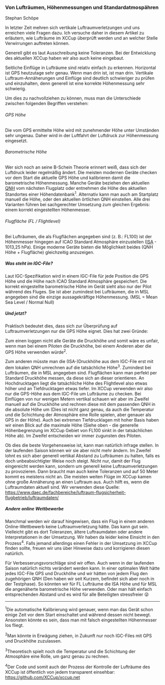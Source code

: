 ### Von Lufträumen, Höhenmessungen und Standardatmospähren

<figcaption class="blockquote-footer">Stephan Schöpe</figcaption>

In letzter Zeit mehren sich vertikale Luftraumverletzungen und uns erreichen viele Fragen dazu. Ich versuche daher in diesem Artikel zu erläutern, wie Lufträume im XCCup überprüft werden und an welcher Stelle Verwirrungen auftreten können.

Generell gibt es laut Ausschreibung keine Toleranzen. Bei der Entwicklung des aktuellen XCCup haben wir also auch keine eingebaut.

Seitliche Einflüge in Lufträume sind relativ einfach zu erkennen. Horizontal ist GPS heutzutage sehr genau. Wenn man drin ist, ist man drin.
Vertikale Luftraum-Annäherungen und Einflüge sind deutlich schwieriger zu prüfen und einzuhalten, denn generell ist eine korrekte Höhenmessung sehr schwierig.

Um dies zu nachvollziehen zu können, muss man die Unterschiede zwischen folgenden Begriffen verstehen:

###### GPS Höhe
Die vom GPS ermittelte Höhe wird mit zunehmender Höhe unter Umständen sehr ungenau. Daher wird in der Luftfahrt der Luftdruck zur Höhenmessung eingesetzt.

###### Barometrische Höhe
Wer sich noch an seine B-Schein Theorie erinnert weiß, dass sich der Luftdruck leider regelmäßig ändert. Die meisten modernen Geräte checken vor dem Start die aktuelle GPS Höhe und kalibrieren damit die barometrische Höhenmessung. Manche Geräte beziehen den aktuellen [QNH](https://www.dwd.de/DE/service/lexikon/Functions/glossar.html?lv3=102126&lv2=102116) vom nächsten Flugplatz oder entnehmen die Höhe des aktuellen Standortes einer Höhendatenbank<sup>1</sup>. Alternativ kann man auch am Startplatz manuell die Höhe, oder den aktuellen örtlichen QNH einstellen. Alle drei Varianten führen bei sachgerechter Umsetzung zum gleichen Ergebnis: einem korrekt eingestellten Höhenmesser.

###### Flugfläche (FL / Flightlevel)
Bei Lufträumen, die als Flugflächen angegeben sind (z. B.: FL100) ist der Höhenmesser hingegen auf ICAO Standard Atmosphäre einzustellen ([ISA](https://www.dwd.de/DE/service/lexikon/begriffe/S/Standardatmosphaere_pdf.pdf?__blob=publicationFile&v=3) - 1013,25 hPa). Einige moderne Geräte bieten die Möglichkeit beides (QNH Höhe + Flugfläche) gleichzeitig anzuzeigen.

##### Was steht im IGC-File?
Laut IGC-Spezifikation wird in einem IGC-File für jede Position die GPS Höhe und die Höhe nach ICAO Standard Atmosphäre gespeichert. Die korrekt eingestellte barometrische Höhe im Gerät sieht also nur der Pilot während des Fluges. Sie ist aber zumindest bei Lufträumen, die in MSL angegeben sind die einzige aussagekräftige Höhenmessung. (MSL = Mean Sea Level / Normal Null)

##### Und jetzt?
Praktisch bedeutet dies, dass sich zur Überprüfung auf Luftraumverletzungen nur die GPS Höhe eignet. Dies hat zwei Gründe:

Zum einen loggen nicht alle Geräte die Druckhöhe und somit wäre es unfair, wenn man bei einem Piloten die Druckhöhe, bei einem Anderen aber die GPS Höhe verwenden würde<sup>2</sup>.

Zum anderen müsste man die (ISA-)Druckhöhe aus dem IGC-File erst mit dem lokalen QNH umrechnen auf die tatsächliche Höhe<sup>3</sup>. Zumindest bei Lufträumen, die in MSL angegeben sind.
Flugflächen kann man perfekt per Standard Druckhöhe messen, da diese sich an dieser orientieren. An Hochdrucktagen liegt die tatsächliche Höhe des Flightlevel also etwas höher und an Tiefdrucktagen etwas tiefer.
Im XCCup verwenden wir also nur die GPS-Höhe aus dem IGC-File um Lufträume zu checken. Bei Einflügen von nur wenigen Metern vertikal schauen wir aber im Zweifel manuell auf die Druckhöhe und rechnen diese mit dem passenden QNH in die absolute Höhe um (Dies ist nicht ganz genau, da auch die Temperatur und die Schichtung der Atmosphäre eine Rolle spielen, aber genauer als GPS in der Höhe).
Auch bei extremen Tiefdrucklagen mit hoher Basis haben wir einen Blick auf die maximale Höhe (Siehe oben - die generelle Höhenbegrenzung im XCCup Gebiet von FL100 sinkt in der tatsächlichen Höhe ab). Im Zweifel entscheiden wir immer zugunsten des Piloten.

Ob dies die beste Vorgehensweise ist, kann man natürlich infrage stellen. In der laufenden Saison können wir sie aber nicht mehr ändern. Im Zweifel lohnt es sich aber generell vertikal Abstand zu Lufträumen zu halten, falls es doch unbeabsichtigter Weise noch steigt. Nicht nur, damit der Flug eingereicht werden kann, sondern um generell keine Luftraumverletzungen zu provozieren. Dann braucht man auch keine Toleranzen und auf 50 Meter kommt es meistens nicht an. Die meisten weiten Flüge im XCCup kamen ohne große Annäherung an einen Luftraum aus.
Auch hilft es, wenn die Luftraumdaten aktuell sind. Wir verwenden diese Quelle: https://www.daec.de/fachbereiche/luftraum-flugsicherheit-flugbetrieb/luftraumdaten/


##### Andere online Wettbewerbe
Manchmal werden wir darauf hingewisen, dass ein Flug in einem anderen Online-Wettbewerb keine Luftraumverletzung hätte. Das kann gut sein. Vielleicht gibt es dort Toleranzen, ältere Luftraumdaten oder andere Interpretationen in der Umsetzung. Wir haben da leider keine Einsicht in den Prozess<sup>4</sup>. Falls jemand allerdings einen Fehler in der Umsetzung im XCCup finden sollte, freuen wir uns über Hinweise dazu und korrigieren diesen natürlich.

Für Verbesserungsvorschläge sind wir offen. Auch wenn in der laufenden Saison natürlich nichts verändert werden kann. In einer optimalen Welt hätte jedes IGC-File GPS und Druckhöhe und wir hätten von jedem Flug den zugehörigen QNH (Den haben wir seit Kurzem, befindet sich aber noch in der Testphase). So könnten wir für FL Lufträume die ISA Höhe und für MSL die angenäherte barometrische Höhe verwenden.
Oder man hält einfach entsprechenden Abstand und es wird für alle Beteiligten stressfreier 😜

***

<sup>1</sup>Die automatische Kalibrierung wird genauer, wenn man das Gerät schon einige Zeit vor dem Start einschaltet und während dessen nicht bewegt. Ansonsten könnte es sein, dass man mit falsch eingestellten Höhenmesser los fliegt.

<sup>2</sup>Man könnte in Erwägung ziehen, in Zukunft nur noch IGC-Files mit GPS und Druckhöhe zuzulassen.

<sup>3</sup>Theoretisch spielt noch die Temperatur und die Schichtung der Atmosphäre eine Rolle, um ganz genau zu rechnen.

<sup>4</sup>Der Code und somit auch der Prozess der Kontrolle der Lufträume des XCCup ist öffentlich von jedem transparent einsehbar: https://github.com/XCCup/xccup.net